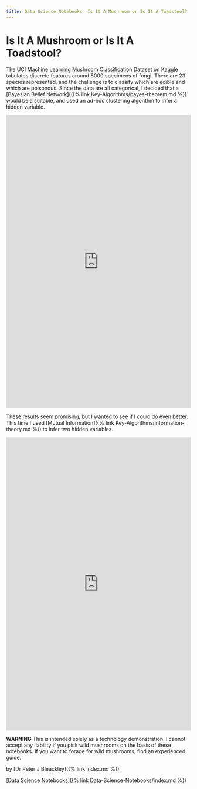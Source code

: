 ```yaml
---
title: Data Science Notebooks -Is It A Mushroom or Is It A Toadstool?
---
```



# Is It A Mushroom or Is It A Toadstool?

The [UCI Machine Learning Mushroom Classification Dataset](https://www.kaggle.com/uciml/mushroom-classification) on Kaggle tabulates discrete features around 8000 specimens of fungi. There are 23 species represented, and the challenge is to classify which are edible and which are poisonous. Since the data are all categorical, I decided that a [Bayesian Belief Network](({% link Key-Algorithms/bayes-theorem.md %}) would be a suitable, and used an ad-hoc clustering algorithm to infer a hidden variable.

<iframe frameborder="0" height="800" scrolling="auto" src="https://www.kaggle.com/embed/petebleackley/bayesian-belief-network-for-fungus-edibility?kernelSessionId=1503132" title="Bayesian Belief Network for fungus edibility" width="100%"></iframe>

These results seem promising, but I wanted to see if I could do even better. This time I used [Mutual Information]({% link Key-Algorithms/information-theory.md %}) to infer two hidden variables.

<iframe frameborder="0" height="800" scrolling="auto" src="https://www.kaggle.com/embed/petebleackley/bayesian-belief-network-for-fungi-2?kernelSessionId=6991228" title="Bayesian Belief Network for Fungi 2" width="100%"></iframe>

**WARNING** This is intended solely as a technology demonstration. I cannot accept any liability if you pick wild mushrooms on the basis of these notebooks. If you want to forage for wild mushrooms, find an experienced guide.

by [Dr Peter J Bleackley]({% link index.md %})

[Data Science Notebooks]({% link Data-Science-Notebooks/index.md %})
